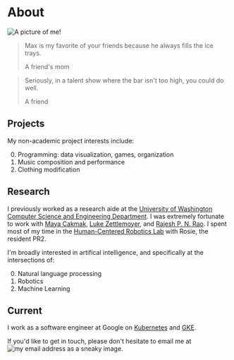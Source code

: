 # About
![A picture of me!](/data/other/max.jpg)

<blockquote>
<p>Max is my favorite of your friends because he always fills the ice trays.</p>
<footer>A friend's mom</footer>
</blockquote>

<blockquote>
<p>Seriously, in a talent show where the bar isn't too high, you could do well.</p>
<footer>A friend</footer>
</blockquote>


## Projects

My non-academic project interests include:

0. Programming: data visualization, games, organization
0. Music composition and performance
0. Clothing modification

## Research

I previously worked as a research aide at the [University of Washington Computer Science and Engineering Department](http://www.cs.washington.edu/). I was extremely fortunate to work with [Maya Cakmak](http://www.mayacakmak.com/), [Luke Zettlemoyer](http://homes.cs.washington.edu/~lsz/), and [Rajesh P. N. Rao](http://homes.cs.washington.edu/~rao/). I spent most of my time in the [Human-Centered Robotics Lab](https://sites.google.com/site/humancenteredrobotics/) with Rosie, the resident PR2.

I'm broadly interested in artifical intelligence, and specifically at the intersections of:

0. Natural language processing
0. Robotics
0. Machine Learning


## Current

I work as a software engineer at Google on [Kubernetes](https://github.com/googlecloudplatform/kubernetes) and [GKE](https://cloud.google.com/container-engine/).

If you'd like to get in touch, please don't hesitate to email me at <img alt="my email address as a sneaky image" src="/data/other/email.png" class="inline" />.
